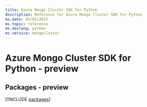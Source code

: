 ```yaml
---
title: Azure Mongo Cluster SDK for Python
description: Reference for Azure Mongo Cluster SDK for Python
ms.date: 05/05/2025
ms.topic: reference
ms.devlang: python
ms.service: mongocluster
---
```

# Azure Mongo Cluster SDK for Python - preview
## Packages - preview
[!INCLUDE [packages](mongo-cluster-index.md)]
